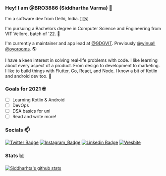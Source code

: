 ### Hey! I am @BRO3886 (Siddhartha Varma) 👋 

I'm a software dev from Delhi, India. 🇮🇳

I'm pursuing a Bachelors degree in Computer Science and Engineering from VIT Vellore, batch of '22. 🏫

I'm currently a maintainer and app lead at [@GDGVIT](https://dscv.it/g). Previously [@winuall](https://winuall.com) [@oyorooms](https://oyorooms.com). 🌎

I have a keen interest in solving real-life problems with code. I like learning about every aspect of a product. From design to development to marketing. I like to build things with Flutter, Go, React, and Node. I know a bit of Kotlin and android dev too. 🚀

### Goals for 2021 🤓
* [ ] Learning Kotlin & Android
* [ ] DevOps
* [ ] DSA basics for uni
* [ ] Read and write more!

### Socials 📫 

[![Twitter Badge](https://img.shields.io/badge/-@sidv_22-1ca0f1?style=flat-square&labelColor=1ca0f1&logo=twitter&logoColor=white&link=https://twitter.com/sidv_22)](https://twitter.com/sidv_22) 
[![Instagram_Badge](https://img.shields.io/badge/-@sidv_22-fafafa?style=flat-square&logo=Instagram&logoColor=white&color=black&link=https://www.instagram.com/sidv_22/)](https://instagram.com/sidv_22)
[![Linkedin Badge](https://img.shields.io/badge/-Siddhartha%20Varma-blue?style=flat-square&logo=Linkedin&logoColor=white&link=https://www.linkedin.com/in/siddharthav22/)](https://www.linkedin.com/in/siddharthav22/)
[![Wesbite](https://img.shields.io/badge/-My%20Website-green?style=flat-square&logo=Web&logoColor=white&link=https://sidv.dev)](https://sidv.dev)

### Stats 📊 

[![Siddharhta's github stats](https://github-readme-stats.vercel.app/api?username=BRO3886&show_icons=true&theme=vue)](https://github.com/anuraghazra/github-readme-stats)

